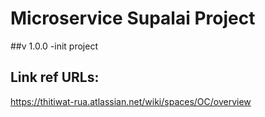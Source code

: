 # Microservice Supalai Project  

##v 1.0.0
-init project

  
## Link ref URLs:

https://thitiwat-rua.atlassian.net/wiki/spaces/OC/overview
